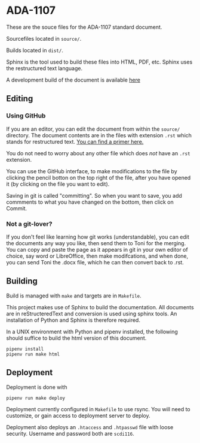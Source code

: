 # ADA-1107

These are the souce files for the ADA-1107 standard document.

Sourcefiles located in `source/`.

Builds located in `dist/`.

Sphinx is the tool used to build these files into HTML, PDF, etc. Sphinx uses
the restructured text language.

A development build of the document is available
[here](http://brillig.org/~afm/ada-1107/html/)

## Editing

### Using GitHub

If you are an editor, you can edit the document from within the `source/`
directory. The document contents are in the files with extension `.rst` which
stands for restructured text. [You can find a primer
here.](https://www.sphinx-doc.org/en/master/usage/restructuredtext/basics.html)

You do not need to worry about any other file which does _not_ have an `.rst` extension.

You can use the GitHub interface, to make modifications to the file by clicking
the pencil botton on the top right of the file, after you have opened it (by
clicking on the file you want to edit).

Saving in git is called "committing". So when you want to save, you add
commments to what you have changed on the bottom, then click on Commit.

### Not a git-lover?

If you don't feel like learning how git works (understandable), you can edit the
documents any way you like, then send them to Toni for the merging. You can copy
and paste the page as it appears in git in your own editor of choice, say word
or LibreOffice, then make modifcations, and when done, you can send Toni the
.docx file, which he can then convert back to .rst.

## Building

Build is managed with `make` and targets are in `Makefile`.

This project makes use of Sphinx to build the documentation. All documents are
in reStructeredText and conversion is used using sphinx tools. An installation
of Python and Sphinx is therefore required.

In a UNIX environment with Python and pipenv installed, the following should
suffice to build the html version of this document.

    pipenv install
    pipenv run make html

## Deployment

Deployment is done with

    pipenv run make deploy

Deployment currently configured in `Makefile` to use rsync. You will need to
customize, or gain access to deployment server to deploy.

Deployment also deploys an `.htaccess` and `.htpasswd` file with loose security.
Username and password both are `scdi116`.